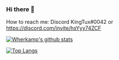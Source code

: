 ### Hi there 👋


How to reach me: Discord KingTux#0042 or https://discord.com/invite/hsYyy74ZCF 

[![Wherkamp's github stats](https://github-readme-stats.vercel.app/api?username=wyatt-herkamp)](https://github.com/anuraghazra/github-readme-stats)

[![Top Langs](https://github-readme-stats.vercel.app/api/top-langs/?username=wyatt-herkamp)](https://github.com/anuraghazra/github-readme-stats)
